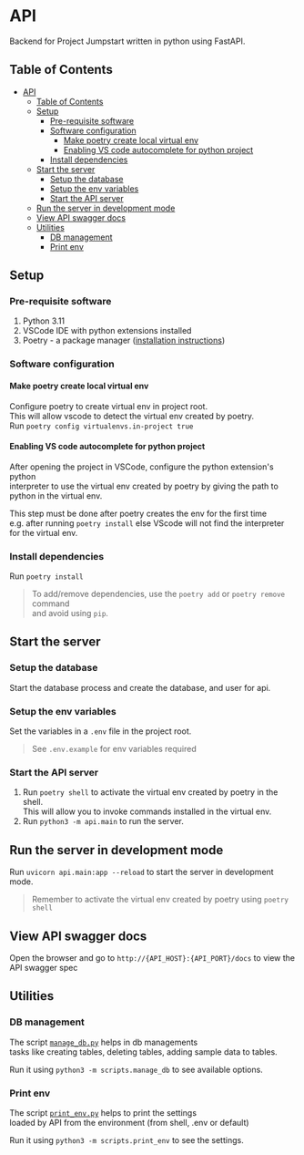 # API

Backend for Project Jumpstart written in python using FastAPI.

## Table of Contents
- [API](#api)
  - [Table of Contents](#table-of-contents)
  - [Setup](#setup)
    - [Pre-requisite software](#pre-requisite-software)
    - [Software configuration](#software-configuration)
      - [Make poetry create local virtual env](#make-poetry-create-local-virtual-env)
      - [Enabling VS code autocomplete for python project](#enabling-vs-code-autocomplete-for-python-project)
    - [Install dependencies](#install-dependencies)
  - [Start the server](#start-the-server)
    - [Setup the database](#setup-the-database)
    - [Setup the env variables](#setup-the-env-variables)
    - [Start the API server](#start-the-api-server)
  - [Run the server in development mode](#run-the-server-in-development-mode)
  - [View API swagger docs](#view-api-swagger-docs)
  - [Utilities](#utilities)
    - [DB management](#db-management)
    - [Print env](#print-env)

## Setup

### Pre-requisite software

1. Python 3.11
2. VSCode IDE with python extensions installed
3. Poetry - a package manager ([installation instructions](https://python-poetry.org/docs/#installing-with-the-official-installer))

### Software configuration

#### Make poetry create local virtual env

Configure poetry to create virtual env in project root.  
This will allow vscode to detect the virtual env created by poetry.  
Run `poetry config virtualenvs.in-project true`

#### Enabling VS code autocomplete for python project

After opening the project in VSCode, configure the python extension's python  
interpreter to use the virtual env created by poetry by giving the path to  
python in the virtual env.  

This step must be done after poetry creates the env for the first time  
e.g. after running `poetry install` else VScode will not find the interpreter  
for the virtual env.

### Install dependencies

Run `poetry install`

> To add/remove dependencies, use the `poetry add` or `poetry remove` command  
> and avoid using `pip`.

## Start the server

### Setup the database

Start the database process and create the database, and user for api.

### Setup the env variables

Set the variables in a `.env` file in the project root.

> See `.env.example` for env variables required

### Start the API server

1. Run `poetry shell` to activate the virtual env created by poetry in the shell.  
   This will allow you to invoke commands installed in the virtual env.
2. Run `python3 -m api.main` to run the server.

## Run the server in development mode

Run `uvicorn api.main:app --reload` to start the server in development mode.  
> Remember to activate the virtual env created by poetry using `poetry shell`


## View API swagger docs

Open the browser and go to `http://{API_HOST}:{API_PORT}/docs` to view the API swagger spec

## Utilities

### DB management

The script [`manage_db.py`](./scripts/manage_db.py) helps in db managements  
tasks like creating tables, deleting tables, adding sample data to tables.

Run it using `python3 -m scripts.manage_db` to see available options.


### Print env

The script [`print_env.py`](./scripts/print_env.py) helps to print the settings  
loaded by API from the environment (from shell, .env or default)

Run it using `python3 -m scripts.print_env` to see the settings.

